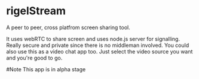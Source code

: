 # rigelStream
A peer to peer, cross platfrom screen sharing tool.

It uses webRTC to share screen and uses node.js server for signalling. Really secure and private since there is no middleman
involved. You could also use this as a video chat app too. Just select the video source you want and you're good to go. 

#Note
This app is in alpha stage
